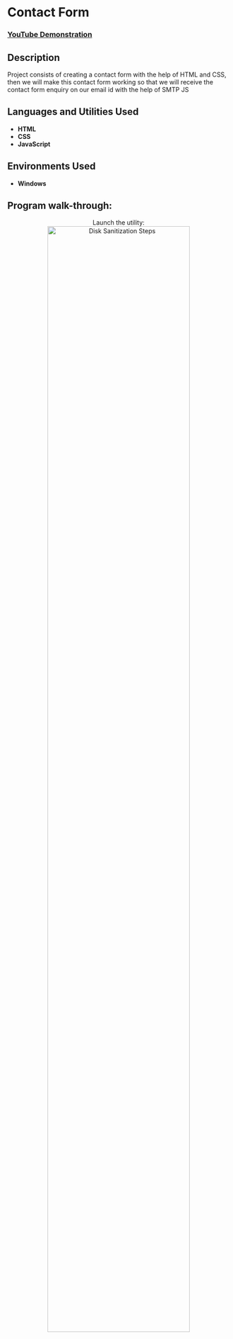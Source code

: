 <h1> Contact Form </h1>

 ### [YouTube Demonstration](https://youtu.be/7eJexJVCqJo)

<h2>Description</h2>
Project consists of creating a contact form with the help of HTML and CSS, then we will make this contact form working so that we will receive the contact form enquiry on our email id with the help of SMTP JS
<br />


<h2>Languages and Utilities Used</h2>

- <b>HTML</b> 
- <b>CSS</b>
- <b>JavaScript</b>

<h2>Environments Used </h2>

- <b>Windows</b> 

<h2>Program walk-through:</h2>

<p align="center">
Launch the utility: <br/>
<img src="https://i.imgur.com/62TgaWL.png" height="80%" width="80%" alt="Disk Sanitization Steps"/>
<br />
</p>

<!--
 ```diff
- text in red
+ text in green
! text in orange
# text in gray
@@ text in purple (and bold)@@
```
--!>
